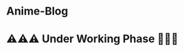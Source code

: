 # Anime-Blog

# :warning::warning::warning: Under Working Phase  :construction::construction::construction:

